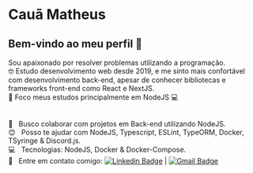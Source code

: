 # Cauã Matheus

## Bem-vindo ao meu perfil 👋
Sou apaixonado por resolver problemas utilizando a programação.
<br/> 🤓 Estudo desenvolvimento web desde 2019, e me sinto mais confortável com desenvolvimento back-end, apesar de conhecer bibliotecas e frameworks front-end como React e NextJS.
<br/> 🏹 Foco meus estudos principalmente em NodeJS :computer:

 <br/> :purple_heart: &nbsp; Busco colaborar com projetos em Back-end utilizando NodeJS.
 <br/> :blush: &nbsp; Posso te ajudar com NodeJS, Typescript, ESLint, TypeORM, Docker, TSyringe & Discord.js.
 <br/> :computer: &nbsp; Tecnologias: NodeJS, Docker & Docker-Compose.
 <br/> :email: &nbsp; Entre em contato comigo: [![Linkedin Badge](https://img.shields.io/badge/-LinkedIn-blue?style=flat-square&logo=Linkedin&logoColor=white&)](https://www.linkedin.com/in/cauamatheus/) 
| 
[![Gmail Badge](https://img.shields.io/badge/-Gmail-c14438?style=flat-square&logo=Gmail&logoColor=white)](mailto:caua10000@gmail.com)
